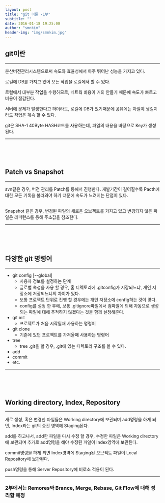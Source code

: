 ```yaml
---
layout: post
title: "git 이론 -1부"
subtitle: ""
date: 2016-01-18 19:25:00
author: "smnkim"
header-img: "img/smnkim.jpg"
---
```




## git이란
----

분산버전관리시스템으로써 속도와 효율성에서 아주 뛰어난 성능을 가지고 있다.

로걸에 DB를 가지고 있어 모든 작업을 로컬에서 할 수 있다.

로컬에서 대부분 작업을 수행하므로, 네트웍 비용이 거의 안들기 때문에 속도가 빠르고 비용이 절감된다.

서버에 문제가 발생한다고 하더라도, 로컬에 DB가 있기때문에 공유에는 차질이 생길지라도 작업은 계속 할 수 있다.

git은 SHA-1 40Byte HASH코드를 사용하는데, 파일의 내용을 바탕으로 Key가 생성된다.

----         

<br><br><br>

## Patch vs Snapshot

----

svn같은 경우, 버전 관리를 Patch를 통해서 진행한다.
개발기간이 길어질수록 Pacth에 대한 모든 기록을 불러와야 하기 떄문에 속도가 느려지는 단점이 있다.

<br>
Snapshot 같은 경우, 변경된 파일의 새로운 오브젝트를 가지고 있고 변경되지 않은 파일은 레퍼런스를 통해 주소값을 참조한다.

----


<br><br><br>

## 다양한 git 명령어

----

- git config [--global]
    - 사용자 정보를 설정하는 단계
    - 글로벌 속성을 사용 할 경우, 홈 디렉토리에 .gitconfig가 저장되느냐, 개인 저장소에 저장되느냐의 차이가 있다.
    - 보통 프로젝트 단위로 진행 할 경우에는 개인 저장소에 config하는 것이 맞다.
    - config를 설정 한 후에, 보통 .gitignore파일에서 컴파일에 의해 자동으로 생성되는 파일에 대해 추적하지 않겠다는 것을 함께 설정해준다.
- git init
    - 프로젝트가 처음 시작될때 사용하는 명령어
- git clone
    - 기존에 있던 프로젝트를 가져올때 사용하는 명령어
- tree
    - tree .git을 할 경우, .git에 있는 디렉토리 구조를 볼 수 있다.
- add
- commit
- etc.

----

<br><br><br>

## Working directory, Index, Repository

----

새로 생성, 혹은 변경한 파일들은 Working directory에 보관되며 add명령을 하게 되면, Index라는 git의 중간 영역에 Staging된다.

add를 하고나서, add한 파일을 다시 수정 할 경우, 수정한 파일은 Working directory에 보관되며 추가로 add명령을 해야 수정된 파일이 Index영역에 보관된다.

commit명령을 하게 되면 Index영역에 Staging된 오브젝트 파일이 Local Repository에 보관된다.

push명령을 통해 Server Repository에 비로소 적용이 된다.

----


### 2부에서는 Remores와 Brance, Merge, Rebase, Git Flow에 대해 정리할 예정